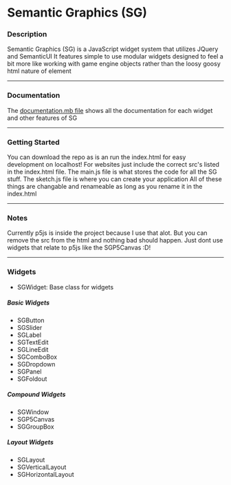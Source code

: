 # Semantic Graphics (SG)

### Description

Semantic Graphics (SG) is a JavaScript widget system that utilizes JQuery and SemanticUI
It features simple to use modular widgets designed to feel a bit more like working with game engine objects rather than the loosy goosy html nature of element

---

### Documentation

The [documentation.mb file](documentation.md) shows all the documentation for each widget and other features of SG

---

### Getting Started

You can download the repo as is an run the index.html for easy development on localhost! For websites just include the correct src's listed in the index.html file.
The main.js file is what stores the code for all the SG stuff. The sketch.js file is where you can create your application
All of these things are changable and renameable as long as you rename it in the index.html

---

### Notes

Currently p5js is inside the project because I use that alot. But you can remove the src from the html and nothing bad should happen. Just dont use widgets that relate to p5js like the SGP5Canvas :D!

---

### Widgets

- SGWidget: Base class for widgets

##### Basic Widgets

- SGButton
- SGSlider
- SGLabel
- SGTextEdit
- SGLineEdit
- SGComboBox
- SGDropdown
- SGPanel
- SGFoldout

##### Compound Widgets

- SGWindow
- SGP5Canvas
- SGGroupBox

##### Layout Widgets

- SGLayout
- SGVerticalLayout
- SGHorizontalLayout
